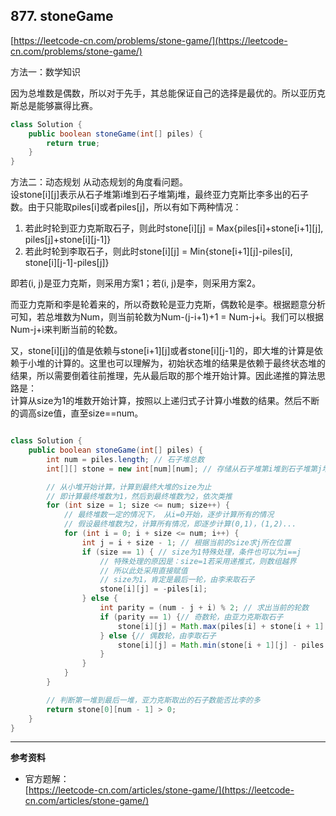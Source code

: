 **877. stoneGame**  
---
[https://leetcode-cn.com/problems/stone-game/](https://leetcode-cn.com/problems/stone-game/)  

方法一：数学知识

因为总堆数是偶数，所以对于先手，其总能保证自己的选择是最优的。所以亚历克斯总是能够赢得比赛。

```java  
class Solution {
    public boolean stoneGame(int[] piles) {
        return true;
    }
}
```  

方法二：动态规划
从动态规划的角度看问题。  
设stone[i][j]表示从石子堆第i堆到石子堆第j堆，最终亚力克斯比李多出的石子数。由于只能取piles[i]或者piles[j]，所以有如下两种情况：
1. 若此时轮到亚力克斯取石子，则此时stone[i][j] = Max{piles[i]+stone[i+1][j], piles[j]+stone[i][j-1]}
2. 若此时轮到李取石子，则此时stone[i][j] = Min{stone[i+1][j]-piles[i], stone[i][j-1]-piles[j]}

即若(i, j)是亚力克斯，则采用方案1；若(i, j)是李，则采用方案2。

而亚力克斯和李是轮着来的，所以奇数轮是亚力克斯，偶数轮是李。根据题意分析可知，若总堆数为Num，则当前轮数为Num-(j-i+1)+1 = Num-j+i。我们可以根据Num-j+i来判断当前的轮数。  

又，stone[i][j]的值是依赖与stone[i+1][j]或者stone[i][j-1]的，即大堆的计算是依赖于小堆的计算的。这里也可以理解为，初始状态堆的结果是依赖于最终状态堆的结果，所以需要倒着往前推理，先从最后取的那个堆开始计算。因此递推的算法思路是：  
计算从size为1的堆数开始计算，按照以上递归式子计算小堆数的结果。然后不断的调高size值，直至size==num。

```java  

class Solution {
    public boolean stoneGame(int[] piles) {
        int num = piles.length; // 石子堆总数
        int[][] stone = new int[num][num]; // 存储从石子堆第i堆到石子堆第j堆，最终亚力克斯比李多出的石子数

        // 从小堆开始计算，计算到最终大堆的size为止
        // 即计算最终堆数为1，然后到最终堆数为2，依次类推
        for (int size = 1; size <= num; size++) {
            // 最终堆数一定的情况下， 从i=0开始，逐步计算所有的情况
            // 假设最终堆数为2，计算所有情况，即逐步计算(0,1)，(1,2)...
            for (int i = 0; i + size <= num; i++) {
                int j = i + size - 1; // 根据当前的size求j所在位置
                if (size == 1) { // size为1特殊处理，条件也可以为i==j
                    // 特殊处理的原因是：size=1若采用递推式，则数组越界
                    // 所以此处采用直接赋值
                    // size为1，肯定是最后一轮，由李来取石子
                    stone[i][j] = -piles[i];
                } else {
                    int parity = (num - j + i) % 2; // 求出当前的轮数
                    if (parity == 1) {// 奇数轮，由亚力克斯取石子
                        stone[i][j] = Math.max(piles[i] + stone[i + 1][j], piles[j] + stone[i][j - 1]);
                    } else {// 偶数轮，由李取石子
                        stone[i][j] = Math.min(stone[i + 1][j] - piles[i], stone[i][j - 1] - piles[j]);
                    }
                }
            }
        }

        // 判断第一堆到最后一堆，亚力克斯取出的石子数能否比李的多
        return stone[0][num - 1] > 0;
    }
}

```  

---

**参考资料**  
* 官方题解：  
[https://leetcode-cn.com/articles/stone-game/](https://leetcode-cn.com/articles/stone-game/)  
